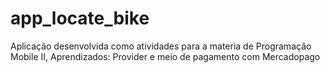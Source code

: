 # app_locate_bike
 Aplicação desenvolvida como atividades para a materia de Programação Mobile II,
 Aprendizados: Provider  e meio de pagamento com Mercadopago
